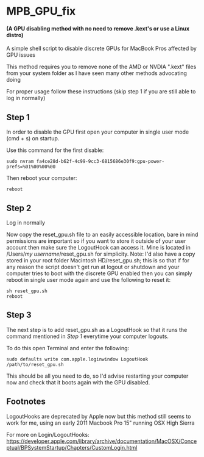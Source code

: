 # MPB_GPU_fix
#### (A GPU disabling method with no need to remove .kext's or use a Linux distro)
A simple shell script to disable discrete GPUs for MacBook Pros affected by GPU issues

This method requires you to remove none of the AMD or NVDIA ".kext" files from your system folder as I have seen many other methods advocating doing

For proper usage follow these instructions (skip step 1 if you are still able to log in normally)

## Step 1

In order to disable the GPU first open your computer in single user mode (cmd + s) on startup.

Use this command for the first disable:
```
sudo nvram fa4ce28d-b62f-4c99-9cc3-6815686e30f9:gpu-power-prefs=%01%00%00%00
```
Then reboot your computer:
```
reboot
```

## Step 2

Log in normally

Now copy the reset_gpu.sh file to an easily accessible location, bare in mind permissions are important so if you want to store it outside of your user account then make sure the LogoutHook can access it. Mine is located in /Users/*my username*/reset_gpu.sh for simplicity.
Note: I'd also have a copy stored in your root folder Macintosh HD/reset_gpu.sh; this is so that if for any reason the script doesn't get run at logout or shutdown and your computer tries to boot with the discrete GPU enabled then you can simply reboot in single user mode again and use the following to reset it:
```
sh reset_gpu.sh
reboot
```

## Step 3
The next step is to add reset_gpu.sh as a LogoutHook so that it runs the command mentioned in *Step 1* everytime your computer logouts.

To do this open Terminal and enter the following:
```
sudo defaults write com.apple.loginwindow LogoutHook /path/to/reset_gpu.sh
```
This should be all you need to do, so I'd advise restarting your computer now and check that it boots again with the GPU disabled.

## Footnotes
LogoutHooks are deprecated by Apple now but this method still seems to work for me, using an early 2011 Macbook Pro 15" running OSX High Sierra

For more on Login/LogoutHooks:
https://developer.apple.com/library/archive/documentation/MacOSX/Conceptual/BPSystemStartup/Chapters/CustomLogin.html
